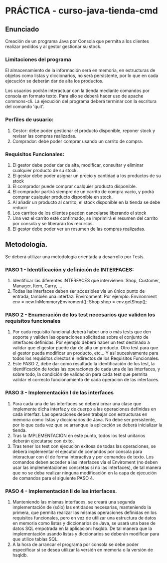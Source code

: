 # PRÁCTICA - curso-java-tienda-cmd

## Enunciado

Creación de un programa Java por Consola que permita a los clientes realizar pedidos y al gestor gestionar su stock.

### Limitaciones del programa

El almacenamiento de la información será en memoria, en estructuras de objetos como listas y diccionarios, no será persistente, por lo que en cada ejecución se deberán dar de alta los productos.

Los usuarios podrán interactuar con la tienda mediante comandos por consola en formato texto. Para ello se deberá hacer uso de apache commons-cli. La ejecución del programa deberá terminar con la escritura del comando 'quit'.

### Perfiles de usuario:

1. Gestor: debe poder gestionar el producto disponible, reponer stock y revisar las compras realizadas.
1. Comprador: debe poder comprar usando un carrito de compra. 


### Requisitos Funcionales:

1. El gestor debe poder dar de alta, modificar, consultar y eliminar cualquier producto de su stock.
1. El gestor debe poder asignar un precio y cantidad a los productos de su stock
1. El comprador puede comprar cualquier producto disponible.
1. El comprador partirá siempre de un carrito de compra vacío, y podrá comprar cualquier producto disponible en stock.
1. Al añadir un producto al carrito, el stock disponible en la tienda se debe reducir
1. Los carritos de los clientes pueden cancelarse liberando el stock
1. Una vez el carrito esté confirmado, se imprimirá el resumen del carrito por consola y se liberarán los recursos.
1. El gestor debe poder ver un resumen de las compras realizadas.


## Metodología.

Se deberá utilizar una metodología orientada a desarrollo por Tests. 

### PASO 1 - Identificación y definición de INTERFACES:

1. Identificar las diferentes INTERFACES que intervienen: Shop, Customer, Manager, Item, Carry, ...
1. Todas las interfaces deben ser accesibles vía un único punto de entrada, también una interfaz: Environment. Por ejemplo: Environment env = new InMemmoryEnviroment(); Shop shop = env.getShop();
	
### PASO 2 - Enumeración de los test necesarios que validen los requisitos funcionales

1. Por cada requisito funcional deberá haber uno o más tests que den soporte y validen las operaciones solicitadas sobre el conjunto de interfaces definidas. Por ejemplo deberá haber un test destinado a validar que el gestor puede dar de alta un producto. Otro test para que el gestor pueda modificar un producto, etc... Y así sucesivamente para todos los requisitos directos e indirectos de los Requisitos Funcionales.
1. Este PASO 2, debe dar como resultado la identificación de los test, la identificación de todas las operaciones de cada una de las interfaces, y sobre todo, la condición de validación para cada test que permita validar el correcto funcionamiento de cada operación de las interfaces.

### PASO 3 - Implementación I de las interfaces

1. Para cada una de las interfaces se deberá crear una clase que implemente dicha interfaz y de cuerpo a las operaciones definidas en cada interfaz. Las operaciones deben trabajar con estructuras en memoria como listas y diccionarios de Java. No debe ser persistente, por lo que cada vez que se arranque la aplicación se deberá inicializar la tienda.
1. Tras la IMPLEMENTACIÓN en este punto, todos los test unitarios deberán ejecutarse con éxito.
1. Tras tener los test con ejecución exitosa de todas las operaciones, se deberá implementar el ejecutor de comandos por consola para interactuar con él de forma interactiva y por comandos de texto. Los comandos deben acceder a las interfaces vía el Enviroment (no deben usar las implementaciones concretas si no las interfaces), de tal manera que no se deba realizar ninguna modificación en la capa de ejecución de comandos para el siguiente PASO 4.


### PASO 4 - Implementación II de las interfaces.

1. Manteniendo las mismas interfaces, se creará una segunda implementación de (sólo) las entidades necesarias, manteniendo la primera, que permita realizar las mismas operaciones definidas en los requisitos funcionales, pero en vez de utilizar una estructura de datos en memoria como listas y diccionarios de Java, se usará una base de datos SQL empotrada en la aplicación: hsqldb. De tal manera que la implementación usando listas y diccionarios se deberán modificar para que utilice tablas SQL.
1. A la hora de arrancar el programa por consola se debe poder especificar si se desea utilizar la versión en memoria o la versión de hsqldb.

